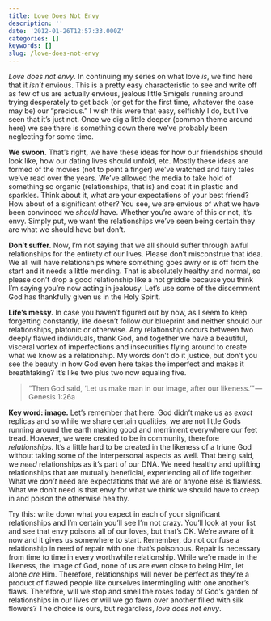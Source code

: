 ```yaml
---
title: Love Does Not Envy
description: ''
date: '2012-01-26T12:57:33.000Z'
categories: []
keywords: []
slug: /love-does-not-envy
---
```


_Love does not envy_. In continuing my series on what love _is_, we find here that it _isn’t_ envious. This is a pretty easy characteristic to see and write off as few of us are actually envious, jealous little Smigels running around trying desperately to get back (or get for the first time, whatever the case may be) our “precious.” I wish this were that easy, selfishly I do, but I’ve seen that it’s just not. Once we dig a little deeper (common theme around here) we see there is something down there we’ve probably been neglecting for some time.

**We swoon.** That’s right, we have these ideas for how our friendships should look like, how our dating lives should unfold, etc. Mostly these ideas are formed of the movies (not to point a finger) we’ve watched and fairy tales we’ve read over the years. We’ve allowed the media to take hold of something so organic (relationships, that is) and coat it in plastic and sparkles. Think about it, what are your expectations of your best friend? How about of a significant other? You see, we are envious of what we have been convinced we _should_ have. Whether you’re aware of this or not, it’s envy. Simply put, we want the relationships we’ve seen being certain they are what we should have but don’t.

**Don’t suffer.** Now, I’m not saying that we all should suffer through awful relationships for the entirety of our lives. Please don’t misconstrue that idea. We all will have relationships where something goes awry or is off from the start and it needs a little mending. That is absolutely healthy and normal, so please don’t drop a good relationship like a hot griddle because you think I’m saying you’re now acting in jealousy. Let’s use some of the discernment God has thankfully given us in the Holy Spirit.

**Life’s messy.** In case you haven’t figured out by now, as I seem to keep forgetting constantly, life doesn’t follow our blueprint and neither should our relationships, platonic or otherwise. Any relationship occurs between two deeply flawed individuals, thank God, and together we have a beautiful, visceral vortex of imperfections and insecurities flying around to create what we know as a relationship. My words don’t do it justice, but don’t you see the beauty in how God even here takes the imperfect and makes it breathtaking? It’s like two plus two now equaling five.

> “Then God said, ‘Let us make man in our image, after our likeness.’” — Genesis 1:26a

**Key word: image.** Let’s remember that here. God didn’t make us as _exact_ replicas and so while we share certain qualities, we are not little Gods running around the earth making good and merriment everywhere our feet tread. However, we were created to be in community, therefore _relationships_. It’s a little hard to be created in the likeness of a triune God without taking some of the interpersonal aspects as well. That being said, we _need_ relationships as it’s part of our DNA. We need healthy and uplifting relationships that are mutually beneficial, experiencing all of life together. What we _don’t_ need are expectations that we are or anyone else is flawless. What we don’t need is that envy for what we think we should have to creep in and poison the otherwise healthy.

Try this: write down what you expect in each of your significant relationships and I’m certain you’ll see I’m not crazy. You’ll look at your list and see that envy poisons all of our loves, but that’s OK. We’re aware of it now and it gives us somewhere to start. Remember, do not confuse a relationship in need of repair with one that’s poisonous. Repair is necessary from time to time in every worthwhile relationship. While we’re made in the likeness, the image of God, none of us are even close to being Him, let alone _are_ Him. Therefore, relationships will never be perfect as they’re a product of flawed people like ourselves intermingling with one another’s flaws. Therefore, will we stop and smell the roses today of God’s garden of relationships in our lives or will we go fawn over another filled with silk flowers? The choice is ours, but regardless, _love does not envy_.